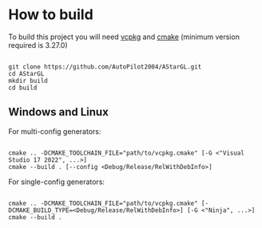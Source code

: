 # How to build #

To build this project you will need [vcpkg](https://vcpkg.io/) and [cmake](https://cmake.org/) (minimum version required is 3.27.0)

```shell

git clone https://github.com/AutoPilot2004/AStarGL.git
cd AStarGL
mkdir build
cd build

```

## Windows and Linux ##

For multi-config generators:

```shell

cmake .. -DCMAKE_TOOLCHAIN_FILE="path/to/vcpkg.cmake" [-G <"Visual Studio 17 2022", ...>]
cmake --build . [--config <Debug/Release/RelWithDebInfo>]

```

For single-config generators:

```shell

cmake .. -DCMAKE_TOOLCHAIN_FILE="path/to/vcpkg.cmake" [-DCMAKE_BUILD_TYPE=<Debug/Release/RelWithDebInfo>] [-G <"Ninja", ...>]
cmake --build .

```